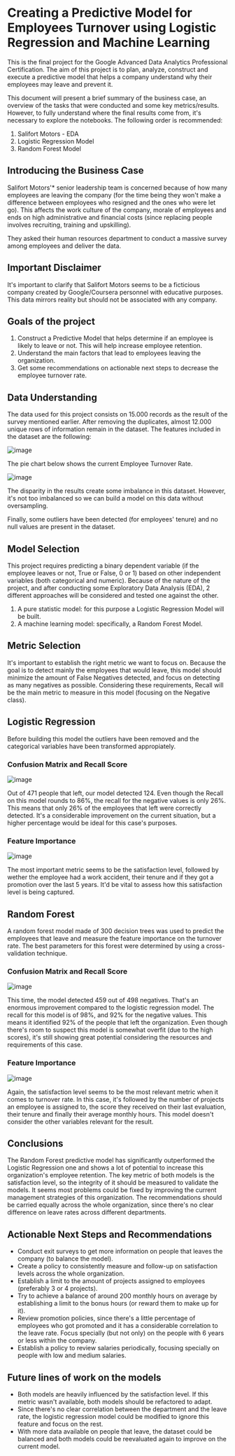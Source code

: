 # Creating a Predictive Model for Employees Turnover using Logistic Regression and Machine Learning
This is the final project for the Google Advanced Data Analytics Professional Certification. The aim of this project is to plan, analyze, construct and execute a predictive model that helps a company understand why their employees may leave and prevent it.

This document will present a brief summary of the business case, an overview of the tasks that were conducted and some key metrics/results. However, to fully understand where the final results come from, it's necessary to explore the notebooks. The following order is recommended:
  1) Salifort Motors - EDA
  2) Logistic Regression Model
  3) Random Forest Model

## Introducing the Business Case
Salifort Motors'* senior leadership team is concerned because of how many employees are leaving the company (for the time being they won't make a difference between employees who resigned and the ones who were let go). This affects the work culture of the company, morale of employees and ends on high administrative and financial costs (since replacing people involves recruiting, training and upskilling).

They asked their human resources department to conduct a massive survey among employees and deliver the data.

## Important Disclaimer
It's important to clarify that Salifort Motors seems to be a ficticious company created by Google/Coursera personnel with educative purposes. This data mirrors reality but should not be associated with any company.

## Goals of the project
  1) Construct a Predictive Model that helps determine if an employee is likely to leave or not. This will help increase employee retention.
  2) Understand the main factors that lead to employees leaving the organization.
  3) Get some recommendations on actionable next steps to decrease the employee turnover rate.

## Data Understanding

The data used for this project consists on 15.000 records as the result of the survey mentioned earlier. After removing the duplicates, almost 12.000 unique rows of information remain in the dataset.
The features included in the dataset are the following:

![image](https://github.com/DataGuti/Logistic-Regression-and-Machine-Learning-on-predicting-employees-turnover/assets/57073572/9e8cc882-1539-4cc4-a6af-92da16a42df1)

The pie chart below shows the current Employee Turnover Rate.

![image](https://github.com/DataGuti/Logistic-Regression-and-Machine-Learning-on-predicting-employees-turnover/assets/57073572/c737351b-1390-4955-9ea5-0af6450acbb7)

The disparity in the results create some imbalance in this dataset. However, it's not too imbalanced so we can build a model on this data without oversampling.

Finally, some outliers have been detected (for employees' tenure) and no null values are present in the dataset.

## Model Selection 
This project requires predicting a binary dependent variable (if the employee leaves or not, True or False, 0 or 1) based on other independent variables (both categorical and numeric). Because of the nature of the project, and after conducting some Exploratory Data Analysis (EDA), 2 different approaches will be considered and tested one against the other.

  1) A pure statistic model: for this purpose a Logistic Regression Model will be built.
  2) A machine learning model: specifically, a Random Forest Model.

## Metric Selection
It's important to establish the right metric we want to focus on. Because the goal is to detect mainly the employees that would leave, this model should minimize the amount of False Negatives detected, and focus on detecting as many negatives as possible. Considering these requirements, Recall will be the main metric to measure in this model (focusing on the Negative class).


## Logistic Regression
Before building this model the outliers have been removed and the categorical variables have been transformed appropiately.

### Confusion Matrix and Recall Score

![image](https://github.com/DataGuti/Logistic-Regression-and-Machine-Learning-on-predicting-employees-turnover/assets/57073572/26cff3c0-f239-4d28-bc36-9b396d5ef864)

Out of 471 people that left, our model detected 124. Even though the Recall on this model rounds to 86%, the recall for the negative values is only 26%. This means that only 26% of the employees that left were correctly detected. 
It's a considerable improvement on the current situation, but a higher percentage would be ideal for this case's purposes.


### Feature Importance

![image](https://github.com/DataGuti/Logistic-Regression-and-Machine-Learning-on-predicting-employees-turnover/assets/57073572/5980a50a-2ee7-495b-b58a-a4460e32f0da)

The most important metric seems to be the satisfaction level, followed by wether the employee had a work accident, their tenure and if they got a promotion over the last 5 years.
It'd be vital to assess how this satisfaction level is being captured.

## Random Forest

A random forest model made of 300 decision trees was used to predict the employees that leave and measure the feature importance on the turnover rate.
The best parameters for this forest were determined by using a cross-validation technique.

### Confusion Matrix and Recall Score

![image](https://github.com/DataGuti/Logistic-Regression-and-Machine-Learning-on-predicting-employees-turnover/assets/57073572/f9df4b02-ec82-464d-9a4d-02b7c3100578)

This time, the model detected 459 out of 498 negatives. That's an enormous improvement compared to the logistic regression model.
The recall for this model is of 98%, and 92% for the negative values. This means it identified 92% of the people that left the organization.
Even though there's room to suspect this model is somewhat overfit (due to the high scores), it's still showing great potential considering the resources and requirements of this case.

### Feature Importance

![image](https://github.com/DataGuti/Logistic-Regression-and-Machine-Learning-on-predicting-employees-turnover/assets/57073572/72c5edb2-079e-4795-983e-68073fb5a9f5)

Again, the satisfaction level seems to be the most relevant metric when it comes to turnover rate. In this case, it's followed by the number of projects an employee is assigned to, the score they received on their last evaluation, their tenure and finally their average monthly hours. This model doesn't consider the other variables relevant for the result.

## Conclusions

The Random Forest predictive model has significantly outperformed the Logistic Regression one and shows a lot of potential to increase this organization's employee retention. 
The key metric of both models is the satisfaction level, so the integrity of it should be measured to validate the models.
It seems most problems could be fixed by improving the current management strategies of this organization. The recommendations should be carried equally across the whole organization, since there's no clear difference on leave rates across different departments.

## Actionable Next Steps and Recommendations

  - Conduct exit surveys to get more information on people that leaves the company (to balance the model).
  - Create a policy to consistently measure and follow-up on satisfaction levels across the whole organization.
  - Establish a limit to the amount of projects assigned to employees (preferably 3 or 4 projects).
  - Try to achieve a balance of around 200 monthly hours on average by establishing a limit to the bonus hours (or reward them to make up for it).
  - Review promotion policies, since there's a little percentage of employees who got promoted and it has a considerable correlation to the leave rate. Focus specially (but not only) on the people with 6 years or less within the company.
  - Establish a policy to review salaries periodically, focusing specially on people with low and medium salaries.

## Future lines of work on the models

  - Both models are heavily influenced by the satisfaction level. If this metric wasn't available, both models should be refactored to adapt.
  - Since there's no clear correlation between the department and the leave rate, the logistic regression model could be modified to ignore this feature and focus on the rest.
  - With more data available on people that leave, the dataset could be balanced and both models could be reevaluated again to improve on the current model.
